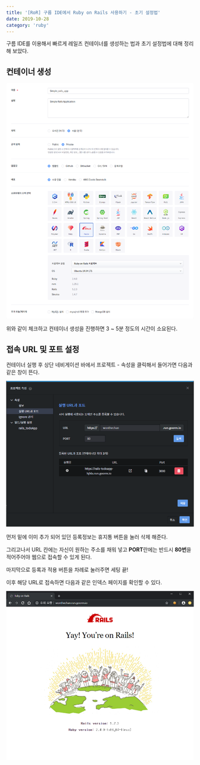 ```yaml
---
title: '[RoR] 구름 IDE에서 Ruby on Rails 사용하기 - 초기 설정법'
date: 2019-10-28
category: 'ruby'
---
```


구름 IDE를 이용해서 빠르게 레일즈 컨테이너를 생성하는 법과 초기 설정법에 대해 정리해 보았다.



## 컨테이너 생성

![Capture1](../../assets/2019-10-28-rails-goormide-tip/Capture1.png)

위와 같이 체크하고 컨테이너 생성을 진행하면 3 ~ 5분 정도의 시간이 소요된다.



## 접속 URL 및 포트 설정

컨테이너 실행 후 상단 네비게이션 바에서 프로젝트 - 속성을 클릭해서 들어가면 다음과 같은 창이 뜬다.

![Capture2](../../assets/2019-10-28-rails-goormide-tip/Capture2.png)

먼저 밑에 이미 추가 되어 있던 등록정보는 휴지통 버튼을 눌러 삭제 해준다.

그리고나서 URL 칸에는 자신이 원하는 주소를 채워 넣고 **PORT**란에는 반드시 **80번**을 적어주어야 웹으로 접속할 수 있게 된다.

마지막으로 등록과 적용 버튼을 차례로 눌러주면 세팅 끝!

이후 해당 URL로 접속하면 다음과 같은 인덱스 페이지를 확인할 수 있다.

![Capture3](../../assets/2019-10-28-rails-goormide-tip/Capture3.png)